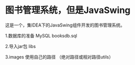 # 图书管理系统，但是JavaSwing
这是一个，集IDEA下的JavaSwing组件开发的图书管理系统。

1.数据库的准备 MySQL booksdb.sql

2.导入jar包 libs 

3.images 使用自己的路径 （绝对路径或相对路径utils）
